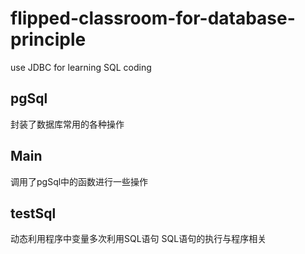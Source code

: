 # flipped-classroom-for-database-principle
use JDBC for learning SQL coding
## pgSql
封装了数据库常用的各种操作
## Main
调用了pgSql中的函数进行一些操作
## testSql
动态利用程序中变量多次利用SQL语句 SQL语句的执行与程序相关
